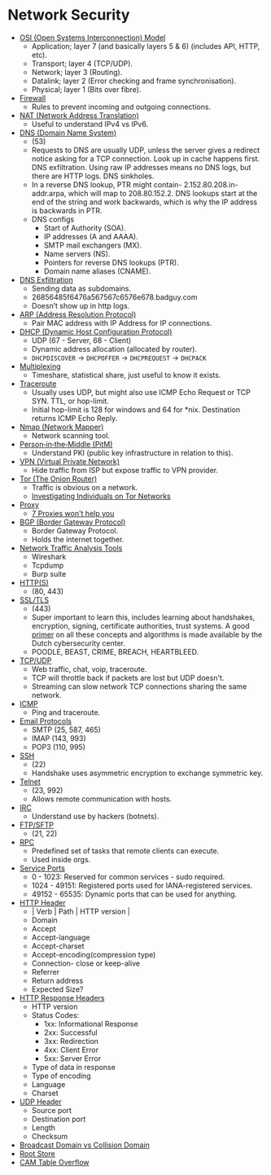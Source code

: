 # Network Security
- [OSI (Open Systems Interconnection) Model](./01_OSI_Model.md)
    - Application; layer 7 (and basically layers 5 & 6) (includes API, HTTP, etc).
    - Transport; layer 4 (TCP/UDP).
    - Network; layer 3 (Routing).
    - Datalink; layer 2 (Error checking and frame synchronisation).
    - Physical; layer 1 (Bits over fibre).	
- [Firewall](./02_Firewall.md)
    - Rules to prevent incoming and outgoing connections.	
- [NAT (Network Address Translation)](./03_NAT.md)
    - Useful to understand IPv4 vs IPv6.
- [DNS (Domain Name System)](./04_DNS.md)
    - (53)
    - Requests to DNS are usually UDP, unless the server gives a redirect notice asking for a TCP connection. Look up in cache happens first. DNS exfiltration. Using raw IP addresses means no DNS logs, but there are HTTP logs. DNS sinkholes.
    - In a reverse DNS lookup, PTR might contain- 2.152.80.208.in-addr.arpa, which will map to  208.80.152.2. DNS lookups start at the end of the string and work backwards, which is why the IP address is backwards in PTR.
    - DNS configs
        - Start of Authority (SOA).
        - IP addresses (A and AAAA).
        - SMTP mail exchangers (MX).
        - Name servers (NS).
        - Pointers for reverse DNS lookups (PTR).
        - Domain name aliases (CNAME).
- [DNS Exfiltration](./05_DNS_Exfiltration.md)
    - Sending data as subdomains. 
    - 26856485f6476a567567c6576e678.badguy.com
    - Doesn’t show up in http logs. 
- [ARP (Address Resolution Protocol)](./06_ARP.md)
    - Pair MAC address with IP Address for IP connections. 
- [DHCP (Dynamic Host Configuration Protocol)](./07_DHCP.md)
    - UDP (67 - Server, 68 - Client)
    - Dynamic address allocation (allocated by router).
    - `DHCPDISCOVER` -> `DHCPOFFER` -> `DHCPREQUEST` -> `DHCPACK`
- [Multiplexing](./08_Multiplexing.md)
    - Timeshare, statistical share, just useful to know it exists.
- [Traceroute](./09_Traceroute.md)
    - Usually uses UDP, but might also use ICMP Echo Request or TCP SYN. TTL, or hop-limit.
    - Initial hop-limit is 128 for windows and 64 for *nix. Destination returns ICMP Echo Reply. 
- [Nmap (Network Mapper)](./10_Nmap.md)
    - Network scanning tool.
- [Person‐in‐the‐Middle (PitM)](./11_PitM.md)
    - Understand PKI (public key infrastructure in relation to this).
- [VPN (Virtual Private Network)](./12_VPN.md)
    - Hide traffic from ISP but expose traffic to VPN provider.
- [Tor (The Onion Router)](./13_Tor.md)
    - Traffic is obvious on a network. 
    - [Investigating Individuals on Tor Networks](./14_Investigating_Individuals_on_Tor_Networks.md)
- [Proxy](./15_Proxy.md)
    - [7 Proxies won't help you](./16_7_Proxies.md)
- [BGP (Border Gateway Protocol)](./17_BGP.md)
    - Border Gateway Protocol.
    - Holds the internet together.
- [Network Traffic Analysis Tools](./18_Network_Traffic_Analysis_Tools.md)
    - Wireshark
    - Tcpdump
    - Burp suite
- [HTTP(S)](./19_HTTP_S.md)
    - (80, 443)
- [SSL/TLS](./20_SSL_TLS.md)
    - (443) 
    - Super important to learn this, includes learning about handshakes, encryption, signing, certificate authorities, trust systems. A good [primer](https://english.ncsc.nl/publications/publications/2021/january/19/it-security-guidelines-for-transport-layer-security-2.1) on all these concepts and algorithms is made available by the Dutch cybersecurity center.
    - POODLE, BEAST, CRIME, BREACH, HEARTBLEED.
- [TCP/UDP](./21_TCP_UDP.md)
    - Web traffic, chat, voip, traceroute.
    - TCP will throttle back if packets are lost but UDP doesn't. 
    - Streaming can slow network TCP connections sharing the same network.
- [ICMP](./22_ICMP.md)
    - Ping and traceroute.
- [Email Protocols](./23_Email_Protocols.md)
    - SMTP (25, 587, 465)
    - IMAP (143, 993)
    - POP3 (110, 995)
- [SSH](./24_SSH.md)
    - (22)
    - Handshake uses asymmetric encryption to exchange symmetric key.
- [Telnet](./25_Telnet.md)
    - (23, 992)
    - Allows remote communication with hosts.
- [IRC](./26_IRC.md)
    - Understand use by hackers (botnets).
- [FTP/SFTP](./27_FTP_SFTP.md)
    - (21, 22)
- [RPC](./28_RPC.md)
    - Predefined set of tasks that remote clients can execute.
    - Used inside orgs. 
- [Service Ports](./29_Service_Ports.md)
    - 0 - 1023: Reserved for common services - sudo required. 
    - 1024 - 49151: Registered ports used for IANA-registered services. 
    - 49152 - 65535: Dynamic ports that can be used for anything. 
- [HTTP Header](./30_HTTP_Header.md)
    - | Verb | Path | HTTP version |
    - Domain
    - Accept
    - Accept-language
    - Accept-charset
    - Accept-encoding(compression type)
    - Connection- close or keep-alive
    - Referrer
    - Return address
    - Expected Size?
- [HTTP Response Headers](./31_HTTP_Response_Headers.md)
    - HTTP version
    - Status Codes: 
        - 1xx: Informational Response
        - 2xx: Successful
        - 3xx: Redirection
        - 4xx: Client Error
        - 5xx: Server Error
    - Type of data in response 
    - Type of encoding
    - Language 
    - Charset
- [UDP Header](./32_UDP_Header.md)
    - Source port
    - Destination port
    - Length
    - Checksum
- [Broadcast Domain vs Collision Domain](./33_Broadcast_Domain_vs_Collision_Domain.md)
- [Root Store](./34_Root_Store.md)
- [CAM Table Overflow](./35_CAM_Table_Overflow.md)  
<br>